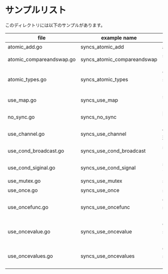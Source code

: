 # サンプルリスト

このディレクトリには以下のサンプルがあります。

|file|example name|note|
|----|------------|----|
|atomic\_add.go|syncs\_atomic\_add|atomic.AddXXX のサンプルです|
|atomic\_compareandswap.go|syncs\_atomic\_compareandswap|sync/atomic.CompareAndSwap のサンプルです|
|atomic\_types.go|syncs\_atomic\_types|Go 1.19 から追加された sync/atomic パッケージ内の型についてのサンプルです|
|use\_map.go|syncs\_use\_map|sync.Mapの使い方とそれをラップした型の紹介です|
|no\_sync.go|syncs\_no\_sync|同期なしで非同期処理をしているサンプルです|
|use\_channel.go|syncs\_use\_channel|値の同期をチャネルを使って実現しているサンプルです|
|use\_cond\_broadcast.go|syncs\_use\_cond\_broadcast|sync.Cond.Broadcast() のサンプルです|
|use\_cond\_siginal.go|syncs\_use\_cond\_signal|sync.Cond.Signal() のサンプルです|
|use\_mutex.go|syncs\_use\_mutex|sync.Mutex のサンプルです|
|use\_once.go|syncs\_use\_once|sync.Onceのサンプルです|
|use\_oncefunc.go|syncs\_use\_oncefunc|Go 1.21 で追加された sync.OnceFunc() のサンプルです|
|use\_oncevalue.go|syncs\_use\_oncevalue|Go 1.21 で追加された sync.OnceValue() のサンプルです|
|use\_oncevalues.go|syncs\_use\_oncevalues|Go 1.21 で追加された sync.OnceValues() のサンプルです|

